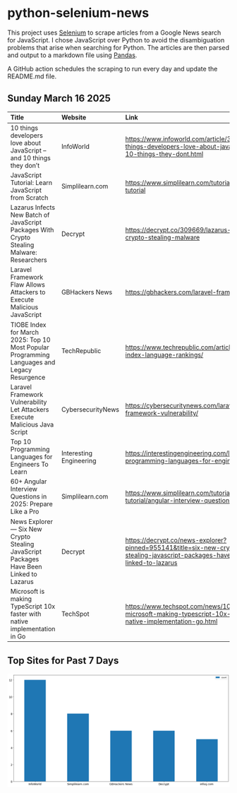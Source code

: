 # python-selenium-news

This project uses [Selenium](https://www.seleniumhq.org/) to scrape articles from a Google News search for JavaScript.
I chose JavaScript over Python to avoid the disambiguation problems that arise when searching for Python.
The articles are then parsed and output to a markdown file using [Pandas](https://pandas.pydata.org/).

A GitHub action schedules the scraping to run every day and update the README.md file.

## Sunday March 16 2025


| Title                                                                                       | Website                 | Link                                                                                                                         |
|:--------------------------------------------------------------------------------------------|:------------------------|:-----------------------------------------------------------------------------------------------------------------------------|
| 10 things developers love about JavaScript – and 10 things they don’t                       | InfoWorld               | https://www.infoworld.com/article/3836901/10-things-developers-love-about-javascript-and-10-things-they-dont.html            |
| JavaScript Tutorial: Learn JavaScript from Scratch                                          | Simplilearn.com         | https://www.simplilearn.com/tutorials/javascript-tutorial                                                                    |
| Lazarus Infects New Batch of JavaScript Packages With Crypto Stealing Malware: Researchers  | Decrypt                 | https://decrypt.co/309669/lazarus-javascript-crypto-stealing-malware                                                         |
| Laravel Framework Flaw Allows Attackers to Execute Malicious JavaScript                     | GBHackers News          | https://gbhackers.com/laravel-framework-flaw/                                                                                |
| TIOBE Index for March 2025: Top 10 Most Popular Programming Languages and Legacy Resurgence | TechRepublic            | https://www.techrepublic.com/article/tiobe-index-language-rankings/                                                          |
| Laravel Framework Vulnerability Let Attackers Execute Malicious Java Script                 | CybersecurityNews       | https://cybersecuritynews.com/laravel-framework-vulnerability/                                                               |
| Top 10 Programming Languages for Engineers To Learn                                         | Interesting Engineering | https://interestingengineering.com/lists/top-10-programming-languages-for-engineers                                          |
| 60+ Angular Interview Questions in 2025: Prepare Like a Pro                                 | Simplilearn.com         | https://www.simplilearn.com/tutorials/angular-tutorial/angular-interview-questions                                           |
| News Explorer — Six New Crypto Stealing JavaScript Packages Have Been Linked to Lazarus     | Decrypt                 | https://decrypt.co/news-explorer?pinned=955141&title=six-new-crypto-stealing-javascript-packages-have-been-linked-to-lazarus |
| Microsoft is making TypeScript 10x faster with native implementation in Go                  | TechSpot                | https://www.techspot.com/news/107139-microsoft-making-typescript-10x-faster-native-implementation-go.html                    |
## Top Sites for Past 7 Days

![Graph of Top Sites](https://raw.githubusercontent.com/dan-mba/python-selenium-news/main/last-week.png)
